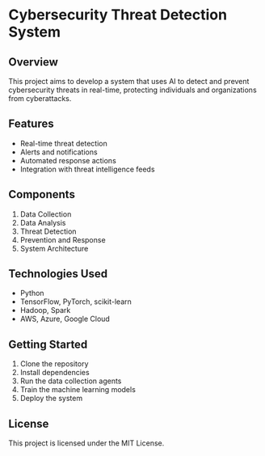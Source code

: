 # Cybersecurity Threat Detection System

## Overview

This project aims to develop a system that uses AI to detect and prevent cybersecurity threats in real-time, protecting individuals and organizations from cyberattacks.

## Features

- Real-time threat detection
- Alerts and notifications
- Automated response actions
- Integration with threat intelligence feeds

## Components

1. Data Collection
2. Data Analysis
3. Threat Detection
4. Prevention and Response
5. System Architecture

## Technologies Used

- Python
- TensorFlow, PyTorch, scikit-learn
- Hadoop, Spark
- AWS, Azure, Google Cloud

## Getting Started

1. Clone the repository
2. Install dependencies
3. Run the data collection agents
4. Train the machine learning models
5. Deploy the system

## License

This project is licensed under the MIT License.
